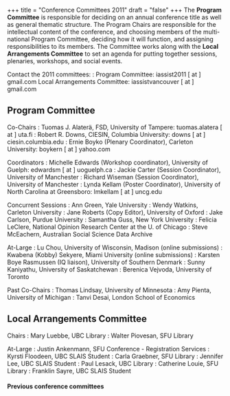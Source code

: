 +++
title = "Conference Committees 2011"
draft = "false"
+++
The **Program Committee** is responsible for deciding on an annual conference title as well as general thematic structure. The Program Chairs are responsible for the intellectual content of the conference, and choosing members of the multi-national Program Committee, deciding how it will function, and assigning responsibilities to its members. The Committee works along with the **Local Arrangements Committee** to set an agenda for putting together sessions, plenaries, workshops, and social events.

Contact the 2011 committees:
: Program Committee: iassist2011 [ at ] gmail.com
Local Arrangements Committee: iassistvancouver [ at ] gmail.com 

## Program Committee

Co-Chairs
: Tuomas J. Alaterä, FSD, University of Tampere: tuomas.alatera [ at ] uta.fi
: Robert R. Downs, CIESIN, Columbia University: downs [ at ] ciesin.columbia.edu
: Ernie Boyko (Plenary Coordinator), Carleton University: boykern [ at ] yahoo.com

Coordinators
: Michelle Edwards (Workshop coordinator), University of Guelph: edwardsm [ at ] uoguelph.ca
: Jackie Carter (Session Coordinator), University of Manchester
: Richard Wiseman (Session Coordinator), University of Manchester
: Lynda Kellam (Poster Coordinator), University of North Carolina at Greensboro: lmkellam [ at ] uncg.edu

Concurrent Sessions
: Ann Green, Yale University
: Wendy Watkins, Carleton University
: Jane Roberts (Copy Editor), University of Oxford
: Jake Carlson, Purdue University
: Samantha Guss, New York University
: Felicia LeClere, National Opinion Research Center at the U. of Chicago
: Steve McEachern, Australian Social Science Data Archive

At-Large
: Lu Chou, University of Wisconsin, Madison (online submissions)
: Kwabena (Kobby) Sekyere, Miami University (online submissions)
: Karsten Boye Rasmussen (IQ liaison), University of Southern Denmark
: Sunny Kaniyathu, University of Saskatchewan
: Berenica Vejvoda, University of Toronto

Past Co-Chairs
: Thomas Lindsay, University of Minnesota
: Amy Pienta, University of Michigan
: Tanvi Desai, London School of Economics 

## Local Arrangements Committee

Chairs
: Mary Luebbe, UBC Library
: Walter Piovesan, SFU Library

At-Large
: Justin Ankenmann, SFU Conference - Registration Services
: Kyrsti Floodeen, UBC SLAIS Student
: Carla Graebner, SFU Library
: Jennifer Lee, UBC SLAIS Student
: Paul Lesack, UBC Library
: Catherine Louie, SFU Library
: Franklin Sayre, UBC SLAIS Student

#### Previous conference committees